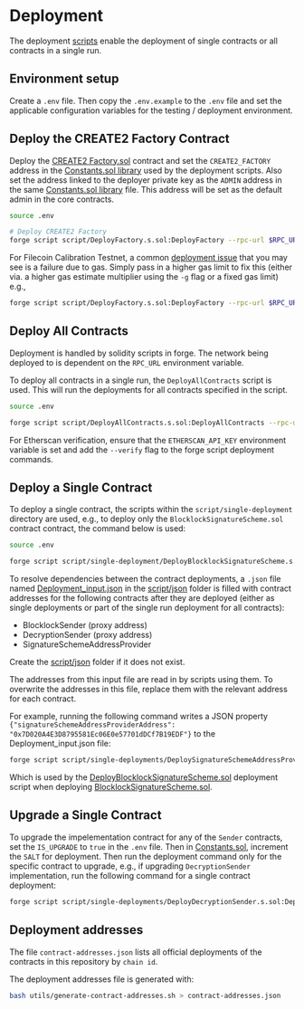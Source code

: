 # Deployment

The deployment [scripts](script) enable the deployment of single contracts or all contracts in a single run.

## Environment setup

Create a `.env` file. Then copy the `.env.example` to the `.env` file and set the applicable configuration variables for the testing / deployment environment.

## Deploy the CREATE2 Factory Contract

Deploy the [CREATE2 Factory.sol](src/factory/Factory.sol) contract and set the `CREATE2_FACTORY` address in the [Constants.sol library](script/libraries/Constants.sol) used by the deployment scripts. Also set the address linked to the deployer private key as the `ADMIN` address in the same [Constants.sol library](script/libraries/Constants.sol) file. This address will be set as the default admin in the core contracts.

```sh
source .env

# Deploy CREATE2 Factory
forge script script/DeployFactory.s.sol:DeployFactory --rpc-url $RPC_URL --private-key $PRIVATE_KEY --broadcast
```

For Filecoin Calibration Testnet, a common [deployment issue](https://github.com/filecoin-project/fevm-foundry-kit) that you may see is a failure due to gas. Simply pass in a higher gas limit to fix this (either via. a higher gas estimate multiplier using the `-g` flag or a fixed gas limit) e.g.,

```sh
forge script script/DeployFactory.s.sol:DeployFactory --rpc-url $RPC_URL --private-key $PRIVATE_KEY --broadcast -g 10000
```

## Deploy All Contracts

Deployment is handled by solidity scripts in forge. The network being deployed to is dependent on the `RPC_URL` environment variable.

To deploy all contracts in a single run, the `DeployAllContracts` script is used. This will run the deployments for all contracts specified in the script.
```sh
source .env

forge script script/DeployAllContracts.s.sol:DeployAllContracts --rpc-url $RPC_URL --private-key $PRIVATE_KEY --broadcast
```

For Etherscan verification, ensure that the `ETHERSCAN_API_KEY` environment variable is set and add the `--verify` flag to the forge script deployment commands.


## Deploy a Single Contract

To deploy a single contract, the scripts within the `script/single-deployment` directory are used, e.g., to deploy only the `BlocklockSignatureScheme.sol` contract contract, the command below is used:

```sh
source .env

forge script script/single-deployment/DeployBlocklockSignatureScheme.s.sol:DeployBlocklockSignatureScheme --rpc-url $RPC_URL --private-key $PRIVATE_KEY --broadcast
```

To resolve dependencies between the contract deployments, a `.json` file named [Deployment_input.json](script/json/Deployment_input.json) in the [script/json](script/json) folder is filled with contract addresses for the following contracts after they are deployed (either as single deployments or part of the single run deployment for all contracts):
* BlocklockSender (proxy address)
* DecryptionSender (proxy address)
* SignatureSchemeAddressProvider

Create the [script/json](script/json) folder if it does not exist. 

The addresses from this input file are read in by scripts using them. To overwrite the addresses in this file, replace them with the relevant address for each contract.

For example, running the following command writes a JSON property `{"signatureSchemeAddressProviderAddress": "0x7D020A4E3D8795581Ec06E0e57701dDCf7B19EDF"}` to the Deployment_input.json file:

```bash
forge script script/single-deployments/DeploySignatureSchemeAddressProvider.s.sol:DeploySignatureSchemeAddressProvider --rpc-url $RPC_URL --private-key $PRIVATE_KEY --broadcast
```

Which is used by the [DeployBlocklockSignatureScheme.sol](script/single-deployments/DeployBlocklockSignatureScheme.s.sol) deployment script when deploying [BlocklockSignatureScheme.sol](src/signature-schemes/BlocklockSignatureScheme.sol).


## Upgrade a Single Contract

To upgrade the impelementation contract for any of the `Sender` contracts, set the `IS_UPGRADE` to `true` in the `.env` file. Then in [Constants.sol](script/libraries/Constants.sol), increment the `SALT` for deployment. Then run the deployment command only for the specific contract to upgrade, e.g., if upgrading `DecryptionSender` implementation, run the following command for a single contract deployment:

```bash
forge script script/single-deployments/DeployDecryptionSender.s.sol:DeployDecryptionSender --rpc-url $RPC_URL --private-key $PRIVATE_KEY --broadcast
```

## Deployment addresses

The file `contract-addresses.json` lists all official deployments of the contracts in this repository by `chain id`.

The deployment addresses file is generated with:

```sh
bash utils/generate-contract-addresses.sh > contract-addresses.json
```
